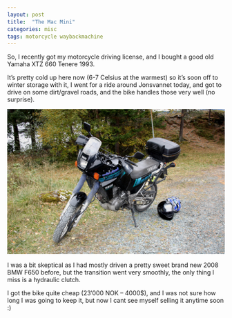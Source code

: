 ```yaml
---
layout: post
title:  "The Mac Mini"
categories: misc 
tags: motorcycle waybackmachine
---
```


So, I recently got my motorcycle driving license, and I bought a good old Yamaha XTZ 660 Tenere 1993.

It’s pretty cold up here now (6-7 Celsius at the warmest) so it’s soon off to winter storage with it, I went for a ride around Jonsvannet today, and got to drive on some dirt/gravel roads, and the bike handles those very well (no surprise).

![Yamaha Tenere XTZ 660](/images/2009-tenere.jpg)

I was a bit skeptical as I had mostly driven a pretty sweet brand new 2008 BMW F650 before, but the transition went very smoothly, the only thing I miss is a hydraulic clutch.

I got the bike quite cheap (23′000 NOK – 4000$), and I was not sure how long I was going to keep it, but now I cant see myself selling it anytime soon :)

